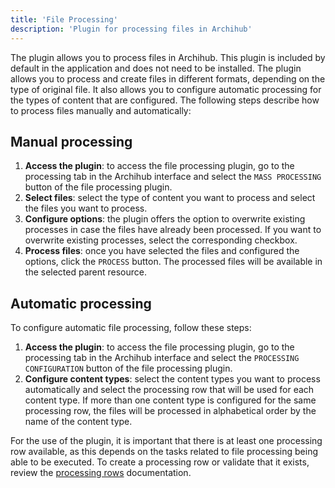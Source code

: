 ```yaml
---
title: 'File Processing'
description: 'Plugin for processing files in Archihub'
---
```


The plugin allows you to process files in Archihub. This plugin is included by default in the application and does not need to be installed. The plugin allows you to process and create files in different formats, depending on the type of original file. It also allows you to configure automatic processing for the types of content that are configured. The following steps describe how to process files manually and automatically:

## Manual processing

1. **Access the plugin**: to access the file processing plugin, go to the processing tab in the Archihub interface and select the `MASS PROCESSING` button of the file processing plugin.
2. **Select files**: select the type of content you want to process and select the files you want to process.
3. **Configure options**: the plugin offers the option to overwrite existing processes in case the files have already been processed. If you want to overwrite existing processes, select the corresponding checkbox.
4. **Process files**: once you have selected the files and configured the options, click the `PROCESS` button. The processed files will be available in the selected parent resource.

## Automatic processing

To configure automatic file processing, follow these steps:

1. **Access the plugin**: to access the file processing plugin, go to the processing tab in the Archihub interface and select the `PROCESSING CONFIGURATION` button of the file processing plugin.
2. **Configure content types**: select the content types you want to process automatically and select the processing row that will be used for each content type. If more than one content type is configured for the same processing row, the files will be processed in alphabetical order by the name of the content type.

For the use of the plugin, it is important that there is at least one processing row available, as this depends on the tasks related to file processing being able to be executed. To create a processing row or validate that it exists, review the [processing rows](../nodos) documentation.